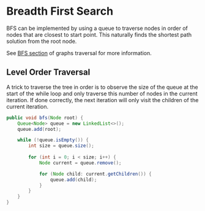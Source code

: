 # Breadth First Search

BFS can be implemented by using a queue to traverse nodes in order of nodes that are closest to start point. This naturally finds the shortest path solution from the root node.

See [BFS section](../data-structures/graphs/traversal.md) of graphs traversal for more information.

## Level Order Traversal

A trick to traverse the tree in order is to observe the size of the queue at the start of the while loop and only traverse this number of nodes in the current iteration. If done correctly, the next iteration will only visit the children of the current iteration.

```java
public void bfs(Node root) {
    Queue<Node> queue = new LinkedList<>();
    queue.add(root);

    while (!queue.isEmpty()) {
        int size = queue.size();
        
        for (int i = 0; i < size; i++) {
            Node current = queue.remove();

            for (Node child: current.getChildren()) {
                queue.add(child);
            }
        }
    }
}
```
